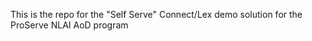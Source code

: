 
This is the repo for the "Self Serve" Connect/Lex demo solution for the ProServe NLAI AoD program

